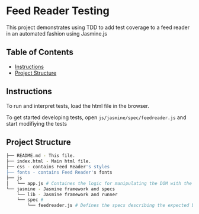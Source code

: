 # Feed Reader Testing
This project demonstrates using TDD to add test coverage to a feed reader in an automated fashion using Jasmine.js

## Table of Contents

* [Instructions](#instructions)
* [Project Structure](#structure)

## Instructions

To run and interpret tests, load the html file in the browser.

To get started developing tests, open `js/jasmine/spec/feedreader.js` and start modifiying the tests

## Project Structure
```bash
├── README.md - This file.
├── index.html - Main html file.
├── css - contains Feed Reader's styles
├── fonts - contains Feed Reader's fonts
├── js
│	└── app.js # Containes the logic for manipulating the DOM with the feeds. This is the target code under test.
└── jasmine - Jasmine framework and specs
	└── lib - Jasmine framework and runner
	└── spec #
		└── feedreader.js # Defines the specs describing the expected behavior and tests.